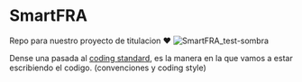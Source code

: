# SmartFRA

Repo para nuestro proyecto de titulacion ❤️
![SmartFRA_test-sombra](https://user-images.githubusercontent.com/62974302/192623860-fbdcd9e5-b7d2-41c4-b20b-a580ba5d6de2.png)

Dense una pasada al [coding standard](https://github.com/ivansteezy/SmartFRA/blob/main/CodingStandard.md), es la manera en la que vamos a estar escribiendo el codigo. (convenciones y coding style)
